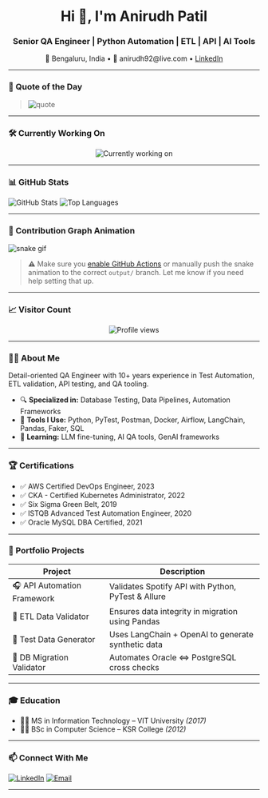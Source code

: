 <h1 align="center">Hi 👋, I'm Anirudh Patil</h1>
<h3 align="center">Senior QA Engineer | Python Automation | ETL | API | AI Tools</h3>

<p align="center">
  📍 Bengaluru, India • 📧 anirudh92@live.com • 
  <a href="http://linkedin.com/in/anirudhpatil" target="_blank">LinkedIn</a>
</p>

---

### 🧠 Quote of the Day
> <img src="https://quotes-github-readme.vercel.app/api?type=horizontal&theme=dark" alt="quote" />

---

### 🛠️ Currently Working On
<p align="center">
  <img src="https://readme-typing-svg.herokuapp.com?font=Fira+Code&pause=1000&center=true&vCenter=true&multiline=true&width=600&height=60&lines=Building+AI-powered+Test+Automation;Fine-tuning+LLMs+for+QA;Exploring+LangChain+and+RAG;Creating+QA+Toolkits+for+ETL+Pipelines" alt="Currently working on" />
</p>

---

### 📊 GitHub Stats

![GitHub Stats](https://github-readme-stats.vercel.app/api?username=AnirudhLab&show_icons=true&theme=radical)
![Top Languages](https://github-readme-stats.vercel.app/api/top-langs/?username=AnirudhLab&layout=compact&theme=radical)

---

### 🧬 Contribution Graph Animation

![snake gif](https://github.com/AnirudhLab/AnirudhLab/blob/output/github-contribution-grid-snake.svg)

> ⚠️ Make sure you [enable GitHub Actions](https://github.com/Platane/snk) or manually push the snake animation to the correct `output/` branch. Let me know if you need help setting that up.

---

### 📈 Visitor Count

<p align="center">
  <img src="https://komarev.com/ghpvc/?username=AnirudhLab&label=Profile%20views&color=0e75b6&style=flat" alt="Profile views" />
</p>

---

### 👨‍💻 About Me

Detail-oriented QA Engineer with 10+ years experience in Test Automation, ETL validation, API testing, and QA tooling.

- 🔍 **Specialized in:** Database Testing, Data Pipelines, Automation Frameworks
- 🚀 **Tools I Use:** Python, PyTest, Postman, Docker, Airflow, LangChain, Pandas, Faker, SQL
- 🤖 **Learning:** LLM fine-tuning, AI QA tools, GenAI frameworks

---

### 🏆 Certifications

- ✅ AWS Certified DevOps Engineer, 2023  
- ✅ CKA - Certified Kubernetes Administrator, 2022  
- ✅ Six Sigma Green Belt, 2019  
- ✅ ISTQB Advanced Test Automation Engineer, 2020  
- ✅ Oracle MySQL DBA Certified, 2021

---

### 🧠 Portfolio Projects

| Project | Description |
|--------|-------------|
| 🎧 API Automation Framework | Validates Spotify API with Python, PyTest & Allure |
| 🔄 ETL Data Validator | Ensures data integrity in migration using Pandas |
| 🧠 Test Data Generator | Uses LangChain + OpenAI to generate synthetic data |
| 🔄 DB Migration Validator | Automates Oracle <=> PostgreSQL cross checks |

---

### 🎓 Education

- 🧑‍🎓 MS in Information Technology – VIT University *(2017)*  
- 🧑‍🎓 BSc in Computer Science – KSR College *(2012)*

---

### 📫 Connect With Me

[![LinkedIn](https://img.shields.io/badge/-LinkedIn-0077B5?style=flat&logo=linkedin&logoColor=white)](http://linkedin.com/in/anirudhpatil)
[![Email](https://img.shields.io/badge/-Email-D14836?style=flat&logo=gmail&logoColor=white)](mailto:anirudh92@live.com)

---

<!-- Last Updated: August 3, 2025 -->
